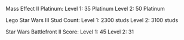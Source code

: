 Mass Effect II Platinum: 
Level 1: 35 Platinum 
Level 2: 50 Platinum

Lego Star Wars III Stud Count: 
Level 1: 2300 studs 
Level 2: 3100 studs

Star Wars Battlefront II Score: 
Level 1: 45 
Level 2: 31